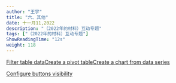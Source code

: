 ```yaml
---
author: "王宇"
title: "六、其他"
date: 十一月11,2022
description: "（2022年的材料）互动专题"
tags: ["（2022年的材料）互动专题"]
ShowReadingTime: "12s"
weight: 118
---
```

[Filter table data](#)[Create a pivot table](#)[Create a chart from data series](#)

[Configure buttons visibility](/users/tfac-settings.action)